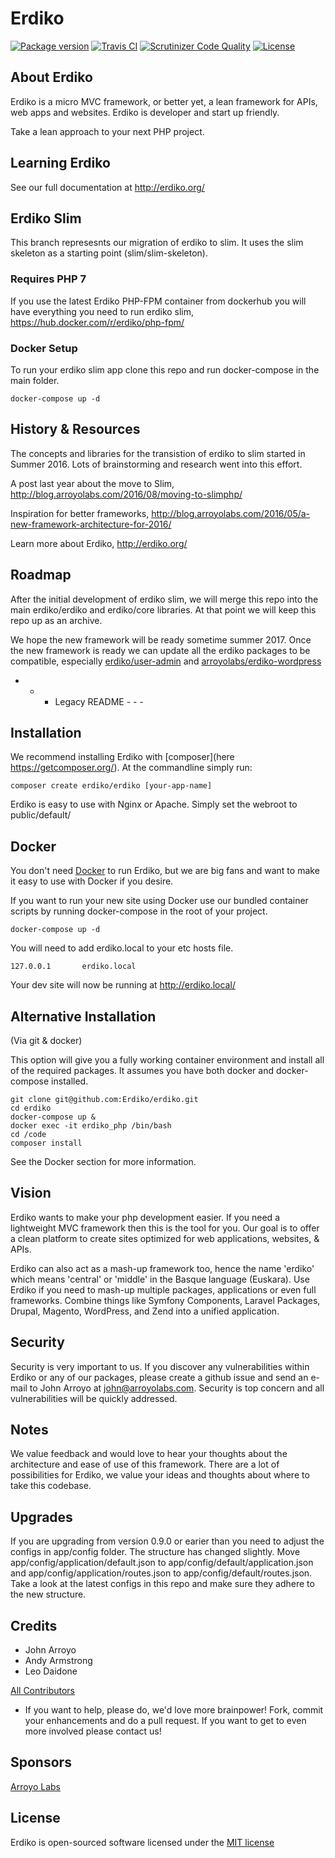 Erdiko
=======

[![Package version](https://img.shields.io/packagist/v/erdiko/erdiko.svg?style=flat-square)](https://packagist.org/packages/erdiko/erdiko) [![Travis CI](https://travis-ci.org/Erdiko/erdiko.svg?branch=master)](https://travis-ci.org/Erdiko/erdiko) [![Scrutinizer Code Quality](https://scrutinizer-ci.com/g/Erdiko/erdiko/badges/quality-score.png?b=master)](https://scrutinizer-ci.com/g/Erdiko/erdiko/?branch=master) [![License](https://poser.pugx.org/erdiko/erdiko/license)](https://packagist.org/packages/erdiko/erdiko)


About Erdiko
------------

Erdiko is a micro MVC framework, or better yet, a lean framework for APIs, web apps and websites.  Erdiko is developer and start up friendly.

Take a lean approach to your next PHP project.


Learning Erdiko
---------------

See our full documentation at http://erdiko.org/


Erdiko Slim
-----------

This branch represesnts our migration of erdiko to slim.  It uses the slim skeleton as a starting point (slim/slim-skeleton).  

### Requires PHP 7

If you use the latest Erdiko PHP-FPM container from dockerhub you will have everything you need to run erdiko slim, https://hub.docker.com/r/erdiko/php-fpm/

### Docker Setup

To run your erdiko slim app clone this repo and run docker-compose in the main folder.

    docker-compose up -d


History & Resources
-------------------

The concepts and libraries for the transistion of erdiko to slim started in Summer 2016.  Lots of brainstorming and research went into this effort.  

A post last year about the move to Slim, http://blog.arroyolabs.com/2016/08/moving-to-slimphp/

Inspiration for better frameworks, http://blog.arroyolabs.com/2016/05/a-new-framework-architecture-for-2016/

Learn more about Erdiko, http://erdiko.org/

Roadmap
-------

After the initial development of erdiko slim, we will merge this repo into the main erdiko/erdiko and erdiko/core libraries.  At that point we will keep this repo up as an archive.

We hope the new framework will be ready sometime summer 2017.  Once the new framework is ready we can update all the erdiko packages to be compatible, especially [erdiko/user-admin](https://github.com/Erdiko/user-admin) and [arroyolabs/erdiko-wordpress](https://github.com/ArroyoLabs/erdiko-wordpress)


- - - Legacy README - - -

Installation
------------

We recommend installing Erdiko with [composer](here https://getcomposer.org/).  At the commandline simply run:

    composer create erdiko/erdiko [your-app-name]

Erdiko is easy to use with Nginx or Apache.  Simply set the webroot to public/default/


Docker
------

You don't need [Docker](https://www.docker.com/) to run Erdiko, but we are big fans and want to make it easy to use with Docker if you desire.

If you want to run your new site using Docker use our bundled container scripts by running docker-compose in the root of your project.

    docker-compose up -d

You will need to add erdiko.local to your etc hosts file.
    
    127.0.0.1       erdiko.local

Your dev site will now be running at http://erdiko.local/


Alternative Installation
------------------------

(Via git & docker)

This option will give you a fully working container environment and install all of the required packages.  It assumes you have both docker and docker-compose installed.

    git clone git@github.com:Erdiko/erdiko.git
    cd erdiko
    docker-compose up &
    docker exec -it erdiko_php /bin/bash
    cd /code
    composer install

See the Docker section for more information.


Vision
------

Erdiko wants to make your php development easier. If you need a lightweight MVC framework then this is the tool for you. Our goal is to offer a clean platform to create sites optimized for web applications, websites, & APIs.

Erdiko can also act as a mash-up framework too, hence the name 'erdiko' which means 'central' or 'middle' in the Basque language (Euskara). Use Erdiko if you need to mash-up multiple packages, applications or even full frameworks. Combine things like Symfony Components, Laravel Packages, Drupal, Magento, WordPress, and Zend into a unified application.


Security
--------

Security is very important to us.  If you discover any vulnerabilities within Erdiko or any of our packages, please create a github issue and send an e-mail to John Arroyo at john@arroyolabs.com. Security is top concern and all vulnerabilities will be quickly addressed.


Notes
-----

We value feedback and would love to hear your thoughts about the architecture and ease of use of this framework.  There are a lot of possibilities for Erdiko, we value your ideas and thoughts about where to take this codebase.


Upgrades
--------

If you are upgrading from version 0.9.0 or earier than you need to adjust the configs in app/config folder.  The structure has changed slightly.  Move app/config/application/default.json to app/config/default/application.json and app/config/application/routes.json to app/config/default/routes.json.  Take a look at the latest configs in this repo and make sure they adhere to the new structure.


Credits
-------

* John Arroyo
* Andy Armstrong
* Leo Daidone

[All Contributors](https://github.com/Erdiko/erdiko/graphs/contributors)

* If you want to help, please do, we'd love more brainpower!  Fork, commit your enhancements and do a pull request.  If you want to get to even more involved please contact us!


Sponsors
--------

[Arroyo Labs](http://www.arroyolabs.com/)


License
-------

Erdiko is open-sourced software licensed under the [MIT license](http://opensource.org/licenses/MIT)
